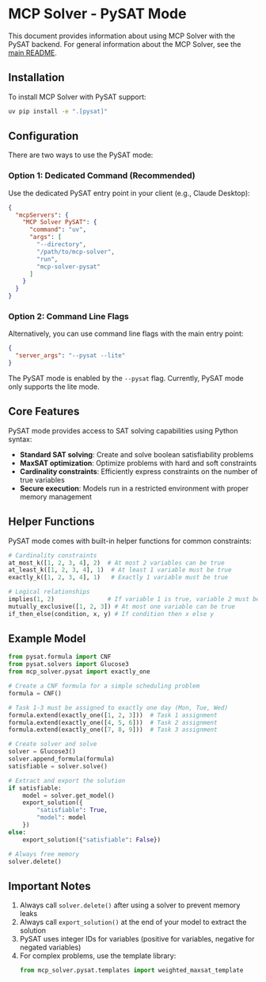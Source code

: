 # MCP Solver - PySAT Mode

This document provides information about using MCP Solver with the PySAT backend. For general information about the MCP Solver, see the [main README](README.md).

## Installation

To install MCP Solver with PySAT support:

```bash
uv pip install -e ".[pysat]"
```

## Configuration

There are two ways to use the PySAT mode:

### Option 1: Dedicated Command (Recommended)

Use the dedicated PySAT entry point in your client (e.g., Claude Desktop):

```json
{
  "mcpServers": {
    "MCP Solver PySAT": { 
      "command": "uv", 
      "args": [
        "--directory", 
        "/path/to/mcp-solver", 
        "run", 
        "mcp-solver-pysat"
      ] 
    }
  }
}
```

### Option 2: Command Line Flags

Alternatively, you can use command line flags with the main entry point:

```json
{
  "server_args": "--pysat --lite"
}
```

The PySAT mode is enabled by the `--pysat` flag. Currently, PySAT mode only supports the lite mode.

## Core Features

PySAT mode provides access to SAT solving capabilities using Python syntax:

- **Standard SAT solving**: Create and solve boolean satisfiability problems
- **MaxSAT optimization**: Optimize problems with hard and soft constraints
- **Cardinality constraints**: Efficiently express constraints on the number of true variables
- **Secure execution**: Models run in a restricted environment with proper memory management

## Helper Functions

PySAT mode comes with built-in helper functions for common constraints:

```python
# Cardinality constraints
at_most_k([1, 2, 3, 4], 2)  # At most 2 variables can be true
at_least_k([1, 2, 3, 4], 1)  # At least 1 variable must be true
exactly_k([1, 2, 3, 4], 1)   # Exactly 1 variable must be true

# Logical relationships
implies(1, 2)               # If variable 1 is true, variable 2 must be true
mutually_exclusive([1, 2, 3]) # At most one variable can be true
if_then_else(condition, x, y) # If condition then x else y
```

## Example Model

```python
from pysat.formula import CNF
from pysat.solvers import Glucose3
from mcp_solver.pysat import exactly_one

# Create a CNF formula for a simple scheduling problem
formula = CNF()

# Task 1-3 must be assigned to exactly one day (Mon, Tue, Wed)
formula.extend(exactly_one([1, 2, 3]))  # Task 1 assignment
formula.extend(exactly_one([4, 5, 6]))  # Task 2 assignment
formula.extend(exactly_one([7, 8, 9]))  # Task 3 assignment

# Create solver and solve
solver = Glucose3()
solver.append_formula(formula)
satisfiable = solver.solve()

# Extract and export the solution
if satisfiable:
    model = solver.get_model()
    export_solution({
        "satisfiable": True,
        "model": model
    })
else:
    export_solution({"satisfiable": False})

# Always free memory
solver.delete()
```

## Important Notes

1. Always call `solver.delete()` after using a solver to prevent memory leaks
2. Always call `export_solution()` at the end of your model to extract the solution
3. PySAT uses integer IDs for variables (positive for variables, negative for negated variables)
4. For complex problems, use the template library:
   ```python
   from mcp_solver.pysat.templates import weighted_maxsat_template
   ``` 